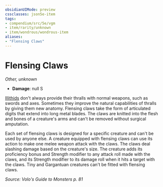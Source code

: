 ```yaml
---
obsidianUIMode: preview
cssclasses: json5e-item
tags:
- compendium/src/5e/vgm
- item/rarity/unknown
- item/wondrous/wondrous-item
aliases: 
- "Flensing Claws"
---
```

# Flensing Claws
*Other, unknown*  

- **Damage**: null S

[Illithids](/3-Mechanics/CLI/bestiary/aberration/mind-flayer.md) don't always provide their thralls with normal weapons, such as swords and axes. Sometimes they improve the natural capabilities of thralls by giving them new anatomy. Flensing claws take the form of articulated digits that extend into long metal blades. The claws are knitted into the flesh and bones of a creature's arms and can't be removed without surgical amputation.

Each set of flensing claws is designed for a specific creature and can't be used by anyone else. A creature equipped with flensing claws can use its action to make one melee weapon attack with the claws. The claws deal slashing damage based on the creature's size. The creature adds its proficiency bonus and Strength modifier to any attack roll made with the claws, and its Strength modifier to its damage roll when it hits a target with the claws. Tiny and Gargantuan creatures can't be fitted with flensing claws.

*Source: Volo's Guide to Monsters p. 81*